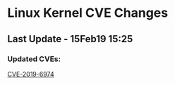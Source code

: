 
# **Linux Kernel CVE Changes**

## Last Update - 15Feb19 15:25

### **Updated CVEs:**

[CVE-2019-6974](cves/CVE-2019-6974)  
